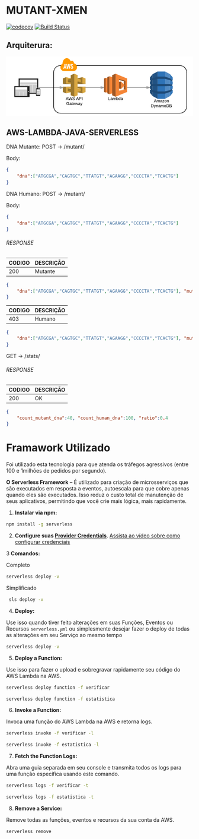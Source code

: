 # MUTANT-XMEN

[![codecov](https://codecov.io/gh/drubervany/xmen/branch/master/graph/badge.svg)](https://codecov.io/gh/drubervany/xmen)
[![Build Status](https://api.travis-ci.org/drubervany/xmen.svg?branch=master)](https://travis-ci.org/drubervany/xmen)


## Arquiterura:

![Screenshot](arquitetura.png)

## AWS-LAMBDA-JAVA-SERVERLESS

DNA Mutante:
POST → /mutant/

Body:
```json
{
    "dna":["ATGCGA","CAGTGC","TTATGT","AGAAGG","CCCCTA","TCACTG"]
}
```
DNA Humano:
POST → /mutant/

Body:
```json
{
    "dna":["ATGCGA","CAGTGC","TTATGT","AGAAGG","CCCCTA","TCACTG"]
}
```

###### RESPONSE

| CODIGO | DESCRIÇÃO |
|---|---|
| 200 |  Mutante |
```json
{
    "dna":["ATGCGA","CAGTGC","TTATGT","AGAAGG","CCCCTA","TCACTG"], "mutante": true
}
```

| CODIGO | DESCRIÇÃO |
|---|---|
| 403 |  Humano |
```json
{
    "dna":["ATGCGA","CAGTGC","TTATGT","AGAAGG","CCCCTA","TCACTG"], "mutante": false
}
```


GET → /stats/

###### RESPONSE

| CODIGO | DESCRIÇÃO |
|---|---|
| 200 |  OK |
```json
{
    "count_mutant_dna":40, "count_human_dna":100, "ratio":0.4
}
```

# Framawork Utilizado

Foi utilizado esta tecnologia para que atenda os tráfegos agressivos (entre 100 e 1milhões de pedidos por segundo).

**O Serverless Framework** – É utilizado para criação de microsserviços que são executados em resposta a eventos, autoescala para que cobre apenas quando eles são executados. Isso reduz o custo total de manutenção de seus aplicativos, permitindo que você crie mais lógica, mais rapidamente.

1. **Instalar via npm:**
  ```bash
  npm install -g serverless
  ```

2. **Configure suas [Provider Credentials](./docs/providers/aws/guide/credentials.md)**. [Assista ao vídeo sobre como configurar credenciais](https://www.youtube.com/watch?v=HSd9uYj2LJA)

3 **Comandos:**

Completo
  ```bash
  serverless deploy -v
  ```

Simplificado
 ```bash
  sls deploy -v
  ```


4. **Deploy:**

  Use isso quando tiver feito alterações em suas Funções, Eventos ou Recursos `serverless.yml` ou simplesmente desejar fazer o deploy de todas as alterações em seu Serviço ao mesmo tempo
  ```bash
  serverless deploy -v
  ```

5. **Deploy a Function:**

  Use isso para fazer o upload e sobregravar rapidamente seu código do AWS Lambda na AWS.
  ```bash
  serverless deploy function -f verificar
  ```
   ```bash
  serverless deploy function -f estatistica
  ```

6. **Invoke a Function:**

  Invoca uma função do AWS Lambda na AWS e retorna logs.
  ```bash
  serverless invoke -f verificar -l
  ```
  ```bash
  serverless invoke -f estatistica -l
  ```

7. **Fetch the Function Logs:**

  Abra uma guia separada em seu console e transmita todos os logs para uma função específica usando este comando.
  ```bash
  serverless logs -f verificar -t
  ```
  ```bash
  serverless logs -f estatistica -t
  ```

8. **Remove a Service:**

  Remove todas as funções, eventos e recursos da sua conta da AWS.
  ```bash
  serverless remove
  ```

